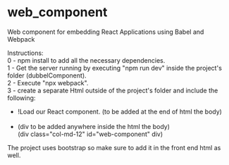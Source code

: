 # web_component
Web component for embedding React Applications using Babel and Webpack

Instructions:<br>
0 - npm install to add all the necessary dependencies.<br>
1 - Get the server running by executing "npm run dev" inside the project's folder (dubbelComponent).<br>
2 - Execute "npx webpack".<br>
3 - create a separate Html outside of the project's folder and include the following:<br>
  * !Load our React component. (to be added at the end of html the body)<br>
    <script src="http://localhost:3300/dubbelComponent.js"></script><br>
  * (div to be added anywhere inside the html the body)<br>
    (div class="col-md-12" id="web-component" div)<br>
    
The project uses bootstrap so make sure to add it in the front end html as well. 
